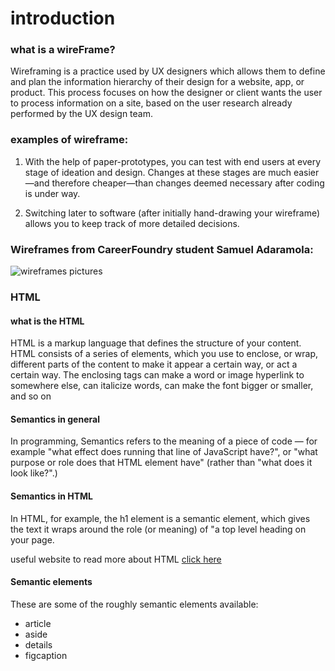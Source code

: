 # introduction

### what is a wireFrame?

Wireframing is a practice used by UX designers which allows them to define and plan the information hierarchy of their design for a website, app, or product. This process focuses on how the designer or client wants the user to process information on a site, based on the user research already performed by the UX design team.


### examples of wireframe:

1. With the help of paper-prototypes, you can test with end users at every stage of ideation and design. Changes at these stages are much easier—and therefore cheaper—than changes deemed necessary after coding is under way.

2. Switching later to software (after initially hand-drawing your wireframe) allows you to keep track of more detailed decisions.




### Wireframes from CareerFoundry student Samuel Adaramola:

![wireframes pictures](https://careerfoundry.com/en/wp-content/uploads/old-blog-uploads/versions/xsamuel-student-wireframe---x----972-715x---.png.pagespeed.ic.eBpEWaqn7d.webp)


### HTML
#### what is the HTML

HTML is a markup language that defines the structure of your content. HTML consists of a series of elements, which you use to enclose, or wrap, different parts of the content to make it appear a certain way, or act a certain way. The enclosing tags can make a word or image hyperlink to somewhere else, can italicize words, can make the font bigger or smaller, and so on



#### Semantics in general


In programming, Semantics refers to the meaning of a piece of code — for example "what effect does running that line of JavaScript have?", or "what purpose or role does that HTML element have" (rather than "what does it look like?".)

#### Semantics in HTML

In HTML, for example, the h1 element is a semantic element, which gives the text it wraps around the role (or meaning) of "a top level heading on your page.

useful website to read more about HTML
[click here](https://html.com/)

#### Semantic elements

These are some of the roughly semantic elements available:

  * article
  * aside
  * details
  * figcaption
   
